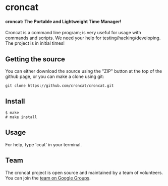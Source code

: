 croncat
=======

#### croncat: The Portable and Lightweight Time Manager! 

Croncat is a command line program; is very useful for usage with commands and scripts. We need your help for testing/hacking/developing. The project is in initial times!


## Getting the source

You can either download the source using the "ZIP" button at the top
of the github page, or you can make a clone using git:

```
git clone https://github.com/croncat/croncat.git
```


## Install

```
$ make
# make install
```


## Usage

For help, type 'ccat' in your terminal.


## Team

The croncat project is open source and maintained by a team of volunteers.
You can join the [team on Google Groups](https://groups.google.com/forum/?fromgroups#!forum/croncat).
